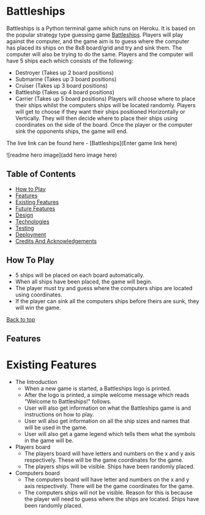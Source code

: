 # Battleships

Battleships is a Python terminal game which runs on Heroku. It is based on the popular strategy type guessing game [Battleships](https://en.wikipedia.org/wiki/Battleship_(game)).
Players will play against the computer, and the game aim is to guess where the computer has placed its ships on the 8x8 board/grid and try and sink them. The computer will also be trying to do the same. Players and the computer will have 5 ships each which consists of the following:
- Destroyer (Takes up 2 board positions)
- Submarine (Takes up 3 board positions)
- Cruiser (Takes up 3 board positions)
- Battleship (Takes up 4 board positions)
- Carrier (Takes up 5 board positions)
Players will choose where to place their ships whilst the computers ships will be located randomly. Players will get to choose if they want their ships positioned Horizontally or Vertically. They will then decide where to place their ships using coordinates on the side of the board.
Once the player or the computer sink the opponents ships, the game will end.

The live link can be found here - [Battleships](Enter game link here)

![readme hero image](add hero image here)

## Table of Contents
* [How to Play](#How-To-Play)
* [Features](#Features)
 * [Existing Features](#Existing-Features)
 * [Future Features](#Future-Features)
* [Design](#Design)
* [Technologies](#Technologies)
* [Testing](#Testing)
* [Deployment](#Deployment)
* [Credits And Acknowledgements](#credits-and-acknowledgements)

## How To Play

- 5 ships will be placed on each board automatically.
- When all ships have been placed, the game will begin.
- The player must try and guess where the computers ships are located using coordinates.
- If the player can sink all the computers ships before theirs are sunk, they will win the game.

[Back to top](<#Table of Contents>)

## Features
# Existing Features
- The Introduction
  - When a new game is started, a Battleships logo is printed.
  - After the logo is printed, a simple welcome message which reads "Welcome to Battleships!" follows.
  - User will also get information on what the Battleships game is and instructions on how to play.
  - User will also get information on all the ship sizes and names that will be used in the game.
  - User will also get a game legend which tells them what the symbols in the game will be.
- Players board
  - The players board will have letters and numbers on the x and y axis respectively. These will be the game coordinates for the game.
  - The players ships will be visible. Ships have been randomly placed.
- Computers board
  - The computers board will have letter and numbers on the x and y axis respectively. There will be the game coordinates for the game.
  - The computers ships will not be visible. Reason for this is because the player will need to guess where the ships are located. Ships have been randomly placed.
  

